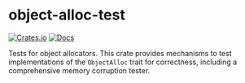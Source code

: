 <!-- Copyright 2017 the authors. See the 'Copyright and license' section of the
README.md file at the top-level directory of this repository.

Licensed under the Apache License, Version 2.0 (the LICENSE-APACHE file) or
the MIT license (the LICENSE-MIT file) at your option. This file may not be
copied, modified, or distributed except according to those terms. -->

object-alloc-test
=================

[![Crates.io](https://img.shields.io/crates/v/object-alloc-test.svg)](https://crates.io/crates/object-alloc-test)
[![Docs](https://docs.rs/object-alloc-test/badge.svg)](https://docs.rs/object-alloc-test)

Tests for object allocators. This crate provides mechanisms to test implementations of the `ObjectAlloc` trait for correctness, including a comprehensive memory corruption tester.
